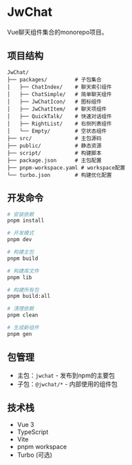 # JwChat

Vue聊天组件集合的monorepo项目。

## 项目结构

```
JwChat/
├── packages/         # 子包集合
│   ├── ChatIndex/    # 聊天索引组件
│   ├── ChatSimple/   # 简单聊天组件
│   ├── JwChatIcon/   # 图标组件
│   ├── JwChatItem/   # 聊天项组件
│   ├── QuickTalk/    # 快速对话组件
│   ├── RightList/    # 右侧列表组件
│   └── Empty/        # 空状态组件
├── src/              # 主包源码
├── public/           # 静态资源
├── script/           # 构建脚本
├── package.json      # 主包配置
├── pnpm-workspace.yaml # workspace配置
└── turbo.json        # 构建优化配置
```

## 开发命令

```bash
# 安装依赖
pnpm install

# 开发模式
pnpm dev

# 构建主包
pnpm build

# 构建库文件
pnpm lib

# 构建所有包
pnpm build:all

# 清理依赖
pnpm clean

# 生成新组件
pnpm gen
```

## 包管理

- 主包：`jwchat` - 发布到npm的主要包
- 子包：`@jwchat/*` - 内部使用的组件包

## 技术栈

- Vue 3
- TypeScript
- Vite
- pnpm workspace
- Turbo (可选) 